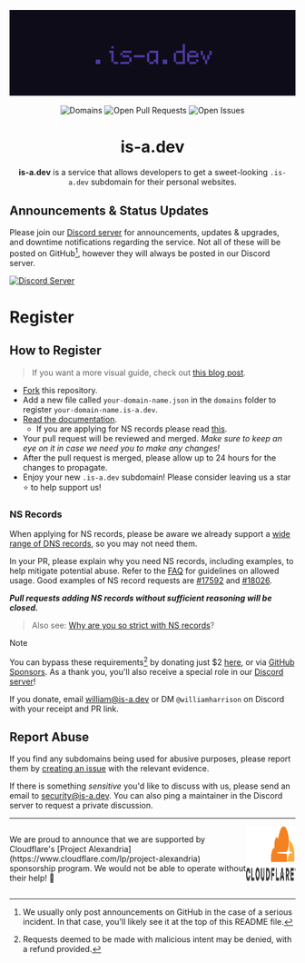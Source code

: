 <p align="center">
   <img alt="is-a.dev Banner" src="https://raw.githubusercontent.com/is-a-dev/register/main/media/banner.png">
</p>

<p align="center">
   <img alt="Domains" src="https://img.shields.io/github/directory-file-count/is-a-dev/register/domains?color=5c46eb&label=domains&style=for-the-badge">
   <img alt="Open Pull Requests" src="https://img.shields.io/github/issues-raw/is-a-dev/register?color=5c46eb&label=issues&style=for-the-badge">
   <img alt="Open Issues" src="https://img.shields.io/github/issues-pr-raw/is-a-dev/register?color=5c46eb&label=pull%20requests&style=for-the-badge">
   <br>
</p>

<h1 align="center">is-a.dev</h1>

<p align="center"><strong>is-a.dev</strong> is a service that allows developers to get a sweet-looking <code>.is-a.dev</code> subdomain for their personal websites.</p>

## Announcements & Status Updates
Please join our [Discord server](https://discord.gg/is-a-dev-830872854677422150) for announcements, updates & upgrades, and downtime notifications regarding the service.
Not all of these will be posted on GitHub[^1], however they will always be posted in our Discord server.

[^1]: We usually only post announcements on GitHub in the case of a serious incident. In that case, you'll likely see it at the top of this README file.

<a href="https://discord.gg/is-a-dev-830872854677422150"><img alt="Discord Server" src="https://invidget.wdh.app/is-a-dev-830872854677422150"></a>

# Register
## How to Register
> If you want a more visual guide, check out [this blog post](https://wdh.gg/tX3ghge).

- [Fork](https://github.com/is-a-dev/register/fork) this repository.
- Add a new file called `your-domain-name.json` in the `domains` folder to register `your-domain-name.is-a.dev`.
- [Read the documentation](https://docs.is-a.dev).
   - If you are applying for NS records please read [this](#ns-records).
- Your pull request will be reviewed and merged. *Make sure to keep an eye on it in case we need you to make any changes!*
- After the pull request is merged, please allow up to 24 hours for the changes to propagate.
- Enjoy your new `.is-a.dev` subdomain! Please consider leaving us a star ⭐️ to help support us!

### NS Records
When applying for NS records, please be aware we already support a [wide range of DNS records](https://docs.is-a.dev/faq/#which-records-are-supported), so you may not need them. 

In your PR, please explain why you need NS records, including examples, to help mitigate potential abuse. Refer to the [FAQ](https://docs.is-a.dev/faq/#who-can-use-ns-records) for guidelines on allowed usage. Good examples of NS record requests are [#17592](https://github.com/is-a-dev/register/pull/17592) and [#18026](https://github.com/is-a-dev/register/pull/18026).

***Pull requests adding NS records without sufficient reasoning will be closed.***

> Also see: [Why are you so strict with NS records](https://docs.is-a.dev/faq/#why-are-you-so-strict-with-ns-records)?

> [!NOTE]
> You can bypass these requirements[^2] by donating just $2 [here](https://wdh.gg/pvNCdvs), or via [GitHub Sponsors](https://wdh.gg/sponsor). As a thank you, you'll also receive a special role in our [Discord server](https://discord.gg/is-a-dev-830872854677422150)!
>
> If you donate, email william@is-a.dev or DM `@williamharrison` on Discord with your receipt and PR link.

[^2]: Requests deemed to be made with malicious intent may be denied, with a refund provided.

## Report Abuse
If you find any subdomains being used for abusive purposes, please report them by [creating an issue](https://github.com/is-a-dev/register/issues/new?assignees=&labels=report-abuse&projects=&template=report-abuse.md&title=Report+abuse) with the relevant evidence.

If there is something *sensitive* you'd like to discuss with us, please send an email to security@is-a.dev. You can also ping a maintainer in the Discord server to request a private discussion.

---

<div style="display: flex; justify-content: space-between;">
   <p>We are proud to announce that we are supported by Cloudflare's [Project Alexandria](https://www.cloudflare.com/lp/project-alexandria) sponsorship program. We would not be able to operate without their help! 💖</p>
   
   <a href="https://www.cloudflare.com">
      <img alt="Cloudflare Logo" src="https://raw.githubusercontent.com/is-a-dev/register/main/media/cloudflare.png" height="96">
   </a>
</div>
